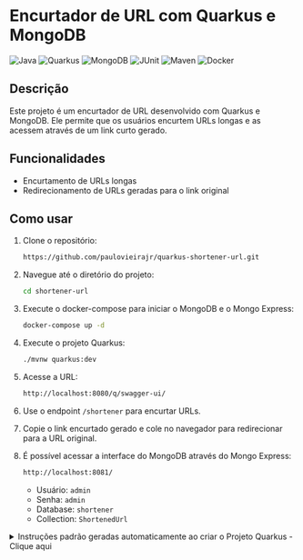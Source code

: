 # Encurtador de URL com Quarkus e MongoDB

![Java](https://img.shields.io/badge/Java-21-green?style=plastic&logo=java)
![Quarkus](https://img.shields.io/badge/Quarkus-3.22.3-black?style=plastic&logo=quarkus&logoColor=white&logoSize=auto&labelColor=blue)
![MongoDB](https://img.shields.io/badge/MongoDB-green?style=plastic&logo=mongodb&labelColor=gray)
![JUnit](https://img.shields.io/badge/JUnit-5-green?style=plastic&)
![Maven](https://img.shields.io/badge/Apache_Maven-red?logo=apachemaven&logoColor=%23FFF)
![Docker](https://img.shields.io/badge/Docker-2496ED?logo=docker&logoColor=fff)

## Descrição

Este projeto é um encurtador de URL desenvolvido com Quarkus e MongoDB. Ele permite que os usuários encurtem URLs longas e as acessem através de um link curto gerado.

## Funcionalidades

- Encurtamento de URLs longas
- Redirecionamento de URLs geradas para o link original

## Como usar

1. Clone o repositório:
   ```bash
   https://github.com/paulovieirajr/quarkus-shortener-url.git
    ```

2. Navegue até o diretório do projeto:
   ```bash
   cd shortener-url
   ```
   
3. Execute o docker-compose para iniciar o MongoDB e o Mongo Express:
   ```bash
   docker-compose up -d
    ```
   
4. Execute o projeto Quarkus:
    ```bash
    ./mvnw quarkus:dev
    ```
   
5. Acesse a URL:
   ```bash
   http://localhost:8080/q/swagger-ui/
   ```
   
6. Use o endpoint `/shortener` para encurtar URLs.

7. Copie o link encurtado gerado e cole no navegador para redirecionar para a URL original.

8. É possível acessar a interface do MongoDB através do Mongo Express:
   ```bash
   http://localhost:8081/
   ```
    - Usuário: `admin`
    - Senha: `admin`
    - Database: `shortener`
    - Collection: `ShortenedUrl`

<details>
    <summary>Instruções padrão geradas automaticamente ao criar o Projeto Quarkus - Clique aqui</summary>

This project uses Quarkus, the Supersonic Subatomic Java Framework.

If you want to learn more about Quarkus, please visit its website: <https://quarkus.io/>.

## Running the application in dev mode

You can run your application in dev mode that enables live coding using:

```shell script
./mvnw quarkus:dev
```

> **_NOTE:_**  Quarkus now ships with a Dev UI, which is available in dev mode only at <http://localhost:8080/q/dev/>.

## Packaging and running the application

The application can be packaged using:

```shell script
./mvnw package
```

It produces the `quarkus-run.jar` file in the `target/quarkus-app/` directory.
Be aware that it’s not an _über-jar_ as the dependencies are copied into the `target/quarkus-app/lib/` directory.

The application is now runnable using `java -jar target/quarkus-app/quarkus-run.jar`.

If you want to build an _über-jar_, execute the following command:

```shell script
./mvnw package -Dquarkus.package.jar.type=uber-jar
```

The application, packaged as an _über-jar_, is now runnable using `java -jar target/*-runner.jar`.

## Creating a native executable

You can create a native executable using:

```shell script
./mvnw package -Dnative
```

Or, if you don't have GraalVM installed, you can run the native executable build in a container using:

```shell script
./mvnw package -Dnative -Dquarkus.native.container-build=true
```

You can then execute your native executable with: `./target/shortener-url-1.0.0-SNAPSHOT-runner`

If you want to learn more about building native executables, please consult <https://quarkus.io/guides/maven-tooling>.

## Related Guides

- REST ([guide](https://quarkus.io/guides/rest)): A Jakarta REST implementation utilizing build time processing and
  Vert.x. This extension is not compatible with the quarkus-resteasy extension, or any of the extensions that depend on
  it.
- REST Jackson ([guide](https://quarkus.io/guides/rest#json-serialisation)): Jackson serialization support for Quarkus
  REST. This extension is not compatible with the quarkus-resteasy extension, or any of the extensions that depend on it

## Provided Code

### REST

Easily start your REST Web Services

[Related guide section...](https://quarkus.io/guides/getting-started-reactive#reactive-jax-rs-resources)
</details>
